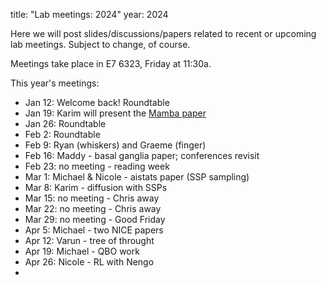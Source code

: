 title: "Lab meetings: 2024"
year: 2024

Here we will post slides/discussions/papers related to recent or upcoming lab meetings. Subject to change, of course.

Meetings take place in E7 6323, Friday at 11:30a.

This year's meetings:

* Jan 12: Welcome back! Roundtable
* Jan 19: Karim will present the [Mamba paper](https://arxiv.org/abs/2312.00752)
* Jan 26: Roundtable
* Feb 2: Roundtable
* Feb 9: Ryan (whiskers) and Graeme (finger)
* Feb 16: Maddy - basal ganglia paper; conferences revisit 
* Feb 23: no meeting - reading week
* Mar 1: Michael & Nicole - aistats paper (SSP sampling) 
* Mar 8: Karim - diffusion with SSPs
* Mar 15: no meeting - Chris away
* Mar 22: no meeting - Chris away
* Mar 29: no meeting - Good Friday
* Apr 5: Michael - two NICE papers
* Apr 12: Varun - tree of throught
* Apr 19: Michael - QBO work
* Apr 26: Nicole - RL with Nengo
* 
